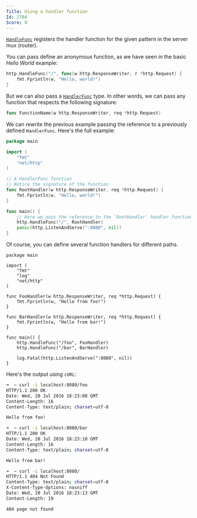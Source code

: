 ```yaml
---
Title: Using a handler function
Id: 2704
Score: 0
---
```

[`HandleFunc`](https://golang.org/pkg/net/http/#ListenAndServe) registers the handler function for the given pattern in the server mux (router).

You can pass define an anonymous function, as we have seen in the basic _Hello World_ example:

```go
http.HandleFunc("/", func(w http.ResponseWriter, r *http.Request) {
    fmt.Fprintln(w, "Hello, world!")
}
```

But we can also pass a [`HandlerFunc`](https://golang.org/pkg/net/http/#HandlerFunc) type. In other words, we can pass any function that respects the following signature:

```go
func FunctionName(w http.ResponseWriter, req *http.Request)
```

We can rewrite the previous example passing the reference to a previously defined `HandlerFunc`. Here's the full example:

```go
package main

import (
    "fmt"
    "net/http"
)

// A HandlerFunc function
// Notice the signature of the function
func RootHandler(w http.ResponseWriter, req *http.Request) {
    fmt.Fprintln(w, "Hello, world!")
}

func main() {
    // Here we pass the reference to the `RootHandler` handler function
    http.HandleFunc("/", RootHandler)
    panic(http.ListenAndServe(":8080", nil))
}
```

Of course, you can define several function handlers for different paths.

```
package main

import (
    "fmt"
    "log"
    "net/http"
)

func FooHandler(w http.ResponseWriter, req *http.Request) {
    fmt.Fprintln(w, "Hello from foo!")
}

func BarHandler(w http.ResponseWriter, req *http.Request) {
    fmt.Fprintln(w, "Hello from bar!")
}

func main() {
    http.HandleFunc("/foo", FooHandler)
    http.HandleFunc("/bar", BarHandler)

    log.Fatal(http.ListenAndServe(":8080", nil))
}
```

Here's the output using `cURL`:

```sh
➜  ~ curl -i localhost:8080/foo
HTTP/1.1 200 OK
Date: Wed, 20 Jul 2016 18:23:08 GMT
Content-Length: 16
Content-Type: text/plain; charset=utf-8

Hello from foo!

➜  ~ curl -i localhost:8080/bar
HTTP/1.1 200 OK
Date: Wed, 20 Jul 2016 18:23:10 GMT
Content-Length: 16
Content-Type: text/plain; charset=utf-8

Hello from bar!

➜  ~ curl -i localhost:8080/
HTTP/1.1 404 Not Found
Content-Type: text/plain; charset=utf-8
X-Content-Type-Options: nosniff
Date: Wed, 20 Jul 2016 18:23:13 GMT
Content-Length: 19

404 page not found
```
